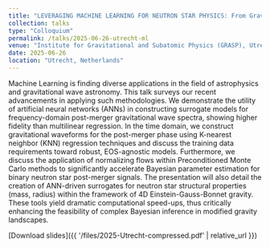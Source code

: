 ```yaml
---
title: "LEVERAGING MACHINE LEARNING FOR NEUTRON STAR PHYSICS: From Gravitational Waveform Modeling to Probing High-Density Nuclear Matter"
collection: talks
type: "Colloquium"
permalink: /talks/2025-06-26-utrecht-ml
venue: "Institute for Gravitational and Subatomic Physics (GRASP), Utrecht University"
date: 2025-06-26
location: "Utrecht, Netherlands"
---
```


Machine Learning is finding diverse applications in the field of astrophysics and gravitational wave astronomy. This talk surveys our recent advancements in applying such methodologies. We demonstrate the utility of artificial neural networks (ANNs) in constructing surrogate models for frequency-domain post-merger gravitational wave spectra, showing higher fidelity than multilinear regression. In the time domain, we construct gravitational waveforms for the post-merger phase using K-nearest neighbor (KNN) regression techniques and discuss the training data requirements toward robust, EOS-agnostic models. Furthermore, we discuss the application of normalizing flows within Preconditioned Monte Carlo methods to significantly accelerate Bayesian parameter estimation for binary neutron star post-merger signals. The presentation will also detail the creation of ANN-driven surrogates for neutron star structural properties (mass, radius) within the framework of 4D Einstein-Gauss-Bonnet gravity. These tools yield dramatic computational speed-ups, thus critically enhancing the feasibility of complex Bayesian inference in modified gravity landscapes.

[Download slides]({{ '/files/2025-Utrecht-compressed.pdf' | relative_url }})
